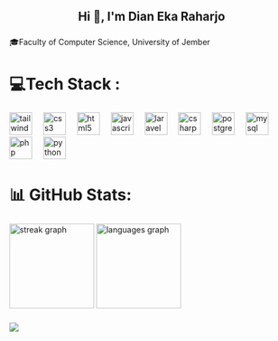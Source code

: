 <h2 align="center">Hi 👋, I'm Dian Eka Raharjo</h2>

###

<p align="left">🎓Faculty of Computer Science, University of Jember</p>

###

<h1 align="left">💻Tech Stack :</h1>

###

<div align="left">
  <img src="https://skillicons.dev/icons?i=tailwind" height="40" alt="tailwindcss logo"  />
  <img width="12" />
  <img src="https://skillicons.dev/icons?i=css" height="40" alt="css3 logo"  />
  <img width="12" />
  <img src="https://skillicons.dev/icons?i=html" height="40" alt="html5 logo"  />
  <img width="12" />
  <img src="https://cdn.simpleicons.org/javascript/F7DF1E" height="40" alt="javascript logo"  />
  <img width="12" />
  <img src="https://cdn.simpleicons.org/laravel/FF2D20" height="40" alt="laravel logo"  />
  <img width="12" />
  <img src="https://skillicons.dev/icons?i=cs" height="40" alt="csharp logo"  />
  <img width="12" />
  <img src="https://skillicons.dev/icons?i=postgres" height="40" alt="postgresql logo"  />
  <img width="12" />
  <img src="https://skillicons.dev/icons?i=mysql" height="40" alt="mysql logo"  />
  <img width="12" />
  <img src="https://skillicons.dev/icons?i=php" height="40" alt="php logo"  />
  <img width="12" />
  <img src="https://skillicons.dev/icons?i=py" height="40" alt="python logo"  />
</div>

###

<h1 align="left">📊 GitHub Stats:</h1>

###

<div align="left">
  <img src="https://streak-stats.demolab.com?user=eka051&locale=en&mode=daily&theme=react&hide_border=false&border_radius=5&order=3" height="150" alt="streak graph"  />
  <img src="https://github-readme-stats.vercel.app/api/top-langs?username=eka051&locale=en&hide_title=false&layout=compact&card_width=320&langs_count=9&theme=react&hide_border=false&order=2" height="150" alt="languages graph"  />
</div>

###



[![](https://visitcount.itsvg.in/api?id=Eka051&icon=0&color=0)](https://visitcount.itsvg.in)

